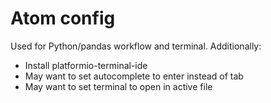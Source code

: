 # Atom config
Used for Python/pandas workflow and terminal. 
Additionally: 
- Install platformio-terminal-ide
- May want to set autocomplete to enter instead of tab
- May want to set terminal to open in active file

